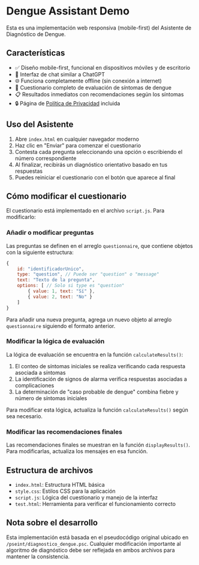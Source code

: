 # Dengue Assistant Demo

Esta es una implementación web responsiva (mobile-first) del Asistente de Diagnóstico de Dengue.

## Características

- ✅ Diseño mobile-first, funcional en dispositivos móviles y de escritorio
- 💬 Interfaz de chat similar a ChatGPT
- 🌐 Funciona completamente offline (sin conexión a internet)
- 🔄 Cuestionario completo de evaluación de síntomas de dengue
- 📋 Resultados inmediatos con recomendaciones según los síntomas
- 🔒 Página de [Política de Privacidad](privacidad.html) incluida

## Uso del Asistente

1. Abre `index.html` en cualquier navegador moderno
2. Haz clic en "Enviar" para comenzar el cuestionario
3. Contesta cada pregunta seleccionando una opción o escribiendo el número correspondiente
4. Al finalizar, recibirás un diagnóstico orientativo basado en tus respuestas
5. Puedes reiniciar el cuestionario con el botón que aparece al final

## Cómo modificar el cuestionario

El cuestionario está implementado en el archivo `script.js`. Para modificarlo:

### Añadir o modificar preguntas

Las preguntas se definen en el arreglo `questionnaire`, que contiene objetos con la siguiente estructura:

```javascript
{
    id: "identificadorUnico",
    type: "question", // Puede ser "question" o "message"
    text: "Texto de la pregunta",
    options: [ // Solo si type es "question"
        { value: 1, text: "Sí" },
        { value: 2, text: "No" }
    ]
}
```

Para añadir una nueva pregunta, agrega un nuevo objeto al arreglo `questionnaire` siguiendo el formato anterior.

### Modificar la lógica de evaluación

La lógica de evaluación se encuentra en la función `calculateResults()`:

1. El conteo de síntomas iniciales se realiza verificando cada respuesta asociada a síntomas
2. La identificación de signos de alarma verifica respuestas asociadas a complicaciones
3. La determinación de "caso probable de dengue" combina fiebre y número de síntomas iniciales

Para modificar esta lógica, actualiza la función `calculateResults()` según sea necesario.

### Modificar las recomendaciones finales

Las recomendaciones finales se muestran en la función `displayResults()`. Para modificarlas, actualiza los mensajes en esa función.

## Estructura de archivos

- `index.html`: Estructura HTML básica
- `style.css`: Estilos CSS para la aplicación
- `script.js`: Lógica del cuestionario y manejo de la interfaz
- `test.html`: Herramienta para verificar el funcionamiento correcto

## Nota sobre el desarrollo

Esta implementación está basada en el pseudocódigo original ubicado en `/pseint/diagnostico_dengue.psc`. Cualquier modificación importante al algoritmo de diagnóstico debe ser reflejada en ambos archivos para mantener la consistencia.